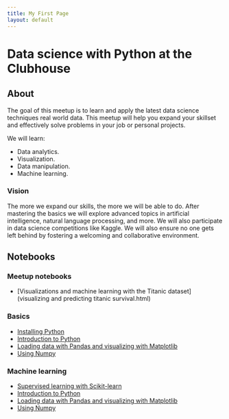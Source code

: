 ```yaml
---
title: My First Page
layout: default
---
```


# Data science with Python at the Clubhouse

## About

The goal of this meetup is to learn and apply the latest data science techniques real world data. This meetup will help you expand your skillset and effectively solve problems in your job or personal projects.

We will learn:
- Data analytics.
- Visualization.
- Data manipulation.
- Machine learning.

### Vision
The more we expand our skills, the more we will be able to do. After mastering the basics we will explore advanced topics in artificial intelligence, natural language processing, and more. We will also participate in data science competitions like Kaggle. We will also ensure no one gets left behind by fostering a welcoming and collaborative environment.


## Notebooks


### Meetup notebooks
- [Visualizations and machine learning with the Titanic dataset](visualizing and predicting titanic survival.html)


### Basics
- [Installing Python](getting_started.html)
- [Introduction to Python](introduction_to_python.html)
- [Loading data with Pandas and visualizing with Matplotlib](introduction_to_pandas_matplotlib.html)
- [Using Numpy](introduction_to_numpy.html)


### Machine learning
- [Supervised learning with Scikit-learn](getting_started.html)
- [Introduction to Python](introduction_to_python.html)
- [Loading data with Pandas and visualizing with Matplotlib](introduction_to_pandas_matplotlib.html)
- [Using Numpy](introduction_to_numpy.html)
